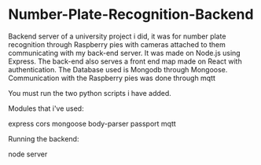 # Number-Plate-Recognition-Backend
Backend server of a university project i did, it was for number plate recognition through Raspberry pies with cameras attached to them communicating with my back-end server. It was made on Node.js using Express. The back-end also serves a front end map made on React with authentication. The Database used is Mongodb through Mongoose. Communication with the Raspberry pies was done through mqtt

You must run the two python scripts i have added.

Modules that i've used:

express
cors
mongoose
body-parser
passport
mqtt

Running the backend:

node server 
